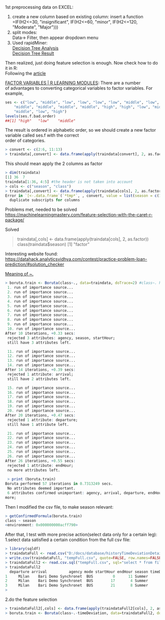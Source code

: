 1st preprocessing data on EXCEL:  
1. create a new column based on existing column: insert a function  
=IF(H2<=30, "insignificant", IF(H2<=60, "minor", IF(H2<=120, "Moderate", "Major")))  
2. split modes:  
Data-> Filter, then appear dropdown menu
3. Used rapidMiner:  
[Decision Tree Analysis](http://i.imgur.com/QrYPDLk.png)    
[Decision Tree Result](http://i.imgur.com/42tOnNy.png)  

Then realized, just doing feature selection is enough. Now check how to do it in R:  
Following the [article](https://www.analyticsvidhya.com/blog/2016/03/select-important-variables-boruta-package/)  

[FACTOR VARIABLES | R LEARNING MODULES](https://stats.idre.ucla.edu/r/modules/factor-variables/): There are a number  
of advantages to converting categorical variables to factor variables. For example,  
```r
ses <- c("low", "middle", "low", "low", "low", "low", "middle", "low", "middle",
    "middle", "middle", "middle", "middle", "high", "high", "low", "middle",
    "middle", "low", "high")    
levels(ses.f.bad.order)  
##[1] "high"   "low"    "middle"
```

The result is ordered in alphabetic order, so we should create a new factor variable called ses.f with the correct   
order of categories.  

```r
> convert <- c(2:6, 11:13)
> traindata[,convert] <- data.frame(apply(traindata[convert], 2, as.factor))
```
This should mean apply the 2 columns as factor  
```r
> dim(traindata)
[1] 36  7
traindata[1:36, 4:5] #the header is not taken into account  
> cols <- c("season", "class")
> traindata[,convert] <- data.frame(apply(traindata[cols], 2, as.factor))
Error in `[<-.data.frame`(`*tmp*`, , convert, value = list(season = c(1L,  : 
  duplicate subscripts for columns
```    
Problems met, needed to be solved  
https://machinelearningmastery.com/feature-selection-with-the-caret-r-package/  

Solved  
> traindata[,cols] <- data.frame(apply(traindata[cols], 2, as.factor))
> class(traindata$season)
[1] "factor"  

Interesting website found:  
https://datahack.analyticsvidhya.com/contest/practice-problem-loan-prediction/#solution_checker     

[Meaning of ~.](https://stackoverflow.com/questions/14976331/use-of-tilde-in-r-programming-language)  

```r  
> boruta.train <- Boruta(class~., data=traindata, doTrace=2) #class~. here should mean class depends on all other attributes  
 1. run of importance source...
 2. run of importance source...
 3. run of importance source...
 4. run of importance source...
 5. run of importance source...
 6. run of importance source...
 7. run of importance source...
 8. run of importance source...
 9. run of importance source...
 10. run of importance source...
After 10 iterations, +0.33 secs: 
 rejected 3 attributes: agency, season, startHour;
 still have 3 attributes left.

 11. run of importance source...
 12. run of importance source...
 13. run of importance source...
 14. run of importance source...
After 14 iterations, +0.39 secs: 
 rejected 1 attribute: arrival;
 still have 2 attributes left.

 15. run of importance source...
 16. run of importance source...
 17. run of importance source...
 18. run of importance source...
 19. run of importance source...
 20. run of importance source...
After 20 iterations, +0.47 secs: 
 rejected 1 attribute: departure;
 still have 1 attribute left.

 21. run of importance source...
 22. run of importance source...
 23. run of importance source...
 24. run of importance source...
 25. run of importance source...
 26. run of importance source...
After 26 iterations, +0.55 secs: 
 rejected 1 attribute: endHour;
 no more attributes left.
 
 > print (boruta.train)
Boruta performed 57 iterations in 0.7313249 secs.
 No attributes deemed important.
 6 attributes confirmed unimportant: agency, arrival, departure, endHour, season and 1
more;
```
Then I modified the csv file, to make season relevant:    
```r
> getConfirmedFormula(boruta.train)
class ~ season
<environment: 0x000000000acff790>  
```  

After that, I test with more precise action(select data only for a certain leg):  
1.select data satisfied a certain condition from the full csv file:  
```r
> library(sqldf)
> traindataFull <- read.csv("D:/docs/database/historyTimeDeviationDetail.csv", header=T, stringsAsFactors=F)
> write.csv(traindataFull, "tempFull.csv", quote=FALSE, row.names=FALSE) #a temporary file will be created  
> traindataFull2 <- read.csv.sql("tempFull.csv", sql="select * from file where departure='Milan' and arrival='Bari'", eol="\n")
> traindataFull2
  departure arrival          agency mode startHour endHour season timeDeviation   class
1     Milan    Bari Demo Synchronet  BUS         0      11 Summer            49 minor\r
2     Milan    Bari Demo Synchronet  BUS        17       4 Summer            57 minor\r
3     Milan    Bari Demo Synchronet  BUS        21       8 Summer            45 minor\r
> 
```
2.do the feature selection  
```r
> traindataFull2[,cols] <- data.frame(apply(traindataFull2[cols], 2, as.factor))
> boruta.train <- Boruta(class~.-timeDeviation, data=traindataFull2, doTrace=2)
```
